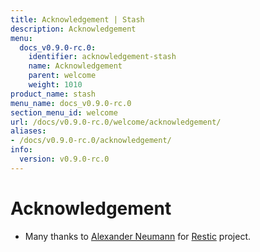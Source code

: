 ```yaml
---
title: Acknowledgement | Stash
description: Acknowledgement
menu:
  docs_v0.9.0-rc.0:
    identifier: acknowledgement-stash
    name: Acknowledgement
    parent: welcome
    weight: 1010
product_name: stash
menu_name: docs_v0.9.0-rc.0
section_menu_id: welcome
url: /docs/v0.9.0-rc.0/welcome/acknowledgement/
aliases:
- /docs/v0.9.0-rc.0/acknowledgement/
info:
  version: v0.9.0-rc.0
---
```


# Acknowledgement
 - Many thanks to [Alexander Neumann](https://github.com/fd0) for [Restic](https://restic.net) project.
